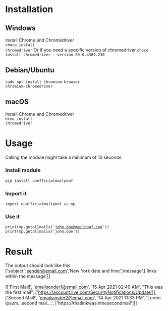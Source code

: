 # Installation

## Windows
Install Chrome and Chromedriver<br>
<code>choco install chromedriver</code>
Or if you need a specific version of chromedriver
<code>choco install chromedriver --version 89.0.4389.230</code>

## Debian/Ubuntu
<code>sudo apt install chromium-browser chromium-chromedriver</code>

## macOS
Install Chrome and Chromedriver<br>
<code>brew install chromedriver</code>

# Usage
Calling the module might take a minimum of 10 seconds
### Install module
<code>pip install unofficialmailpoof</code>

### Import it
<code>import unofficialmailpoof as mp</code>

### Use it
<code>print(mp.getallmails('john.doe@mailpoof.com'))
print(mp.getallmails('john.doe'))</code>

# Result
The output should look like this
<br>
['subject','sender@email.com','New York date and time','message',['links within the message']]
<br>
<br>
[['First Mail!', 'emailsender1@email.com', '15 Apr 2021 02:40 AM', "This was the first mail", ['https://account.live.com/SecurityNotifications/Update']], 
['Second Mail!', 'emailsender2@email.com', '14 Apr 2021 11:33 PM', 'Lorem Ipsum...second mail....', ['https://thatlinkwasinthesecondmail']]]

